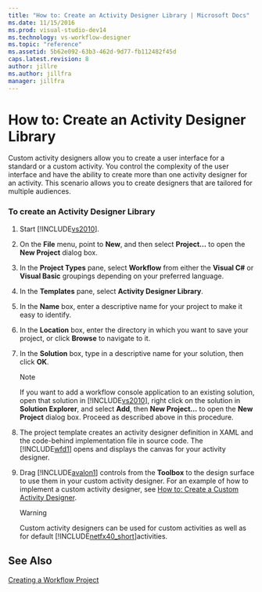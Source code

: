 ```yaml
---
title: "How to: Create an Activity Designer Library | Microsoft Docs"
ms.date: 11/15/2016
ms.prod: visual-studio-dev14
ms.technology: vs-workflow-designer
ms.topic: "reference"
ms.assetid: 5b62e092-63b3-462d-9d77-fb112482f45d
caps.latest.revision: 8
author: jillre
ms.author: jillfra
manager: jillfra
---
```

# How to: Create an Activity Designer Library
Custom activity designers allow you to create a user interface for a standard or a custom activity. You control the complexity of the user interface and have the ability to create more than one activity designer for an activity. This scenario allows you to create designers that are tailored for multiple audiences.

### To create an Activity Designer Library

1. Start [!INCLUDE[vs2010](../includes/vs2010-md.md)].

2. On the **File** menu, point to **New**, and then select **Project…** to open the **New Project** dialog box.

3. In the **Project Types** pane, select **Workflow** from either the **Visual C#** or **Visual Basic** groupings depending on your preferred language.

4. In the **Templates** pane, select **Activity Designer Library**.

5. In the **Name** box, enter a descriptive name for your project to make it easy to identify.

6. In the **Location** box, enter the directory in which you want to save your project, or click **Browse** to navigate to it.

7. In the **Solution** box, type in a descriptive name for your solution, then click **OK**.

    > [!NOTE]
    > If you want to add a workflow console application to an existing solution, open that solution in [!INCLUDE[vs2010](../includes/vs2010-md.md)], right click on the solution in **Solution Explorer**, and select **Add**, then **New Project…** to open the **New Project** dialog box. Proceed as described above in this procedure.

8. The project template creates an activity designer definition in XAML and the code-behind implementation file in source code. The [!INCLUDE[wfd1](../includes/wfd1-md.md)] opens and displays the canvas for your activity designer.

9. Drag [!INCLUDE[avalon1](../includes/avalon1-md.md)] controls from the **Toolbox** to the design surface to use them in your custom activity designer.  For an example of how to implement a custom activity designer, see [How to: Create a Custom Activity Designer](https://msdn.microsoft.com/library/2f3aade6-facc-44ef-9657-a407ef8b9b31).

    > [!WARNING]
    > Custom activity designers can be used for custom activities as well as for default [!INCLUDE[netfx40_short](../includes/netfx40-short-md.md)]activities.

## See Also
 [Creating a Workflow Project](../workflow-designer/creating-a-workflow-project.md)